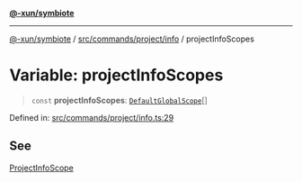 [**@-xun/symbiote**](../../../../../README.md)

***

[@-xun/symbiote](../../../../../README.md) / [src/commands/project/info](../README.md) / projectInfoScopes

# Variable: projectInfoScopes

> `const` **projectInfoScopes**: [`DefaultGlobalScope`](../../../../configure/enumerations/DefaultGlobalScope.md)[]

Defined in: [src/commands/project/info.ts:29](https://github.com/Xunnamius/symbiote/blob/45a95680565f7437367edb2f8cc44a33e7541aa0/src/commands/project/info.ts#L29)

## See

[ProjectInfoScope](../../../../configure/enumerations/DefaultGlobalScope.md)
